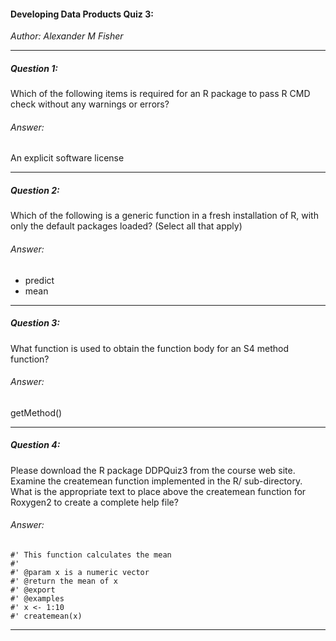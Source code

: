 #### Developing Data Products Quiz 3:
*Author: Alexander M Fisher*

**********

##### Question 1:

Which of the following items is required for an R package to pass R CMD check without any warnings or errors?

###### Answer:

An explicit software license

**********

##### Question 2:

Which of the following is a generic function in a fresh installation of R, with only the default packages loaded? (Select all that apply)

###### Answer:

- predict
- mean

**********

##### Question 3:

What function is used to obtain the function body for an S4 method function?

###### Answer:

getMethod()

**********

##### Question 4:

Please download the R package DDPQuiz3 from the course web site. Examine the createmean function implemented in the R/ sub-directory. What is the appropriate text to place above the createmean function for Roxygen2 to create a complete help file?

###### Answer:

```
#' This function calculates the mean
#' 
#' @param x is a numeric vector
#' @return the mean of x
#' @export
#' @examples 
#' x <- 1:10
#' createmean(x)
```


**********

